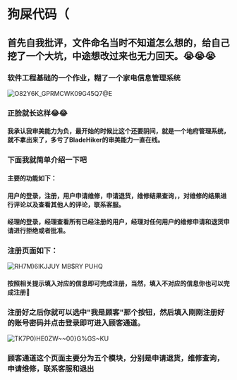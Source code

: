 # 狗屎代码（
## 首先自我批评，文件命名当时不知道怎么想的，给自己挖了一个大坑，中途想改过来也无力回天。:sob::sob::sob:
### 软件工程基础的一个作业，糊了一个家电信息管理系统
![O82Y6K_GPRMCWK09G45Q7@E](https://user-images.githubusercontent.com/73326606/122857153-9e313e00-d34a-11eb-8ba8-160e0996c8ad.png)
### 正脸就长这样:joy::joy:
#### 我承认我审美能力为负，最开始的时候比这个还要阴间，就是一个地府管理系统，就不拿出来了，多亏了BladeHiker的审美能力一直在线。
### 下面我就简单介绍一下吧
#### 主要的功能如下：  
#### 用户的登录，注册，用户申请维修，申请退货，维修结果查询，，对维修的结果进行评论以及查看其他人的评论，联系客服。  
#### 经理的登录，经理查看所有已经注册的用户，经理对任何用户的维修申请和退货申请进行拒绝或者批准。
### 注册页面如下：   
  ![RH7M)6IKJJUY MB$RY PUHQ](https://user-images.githubusercontent.com/73326606/122858146-60351980-d34c-11eb-9e95-de7912f93e84.png)
#### 按照相关提示填入对应的信息即可完成注册，当然，填入不对应的信息你也可以完成注册:fu:  
### 注册好之后你就可以选中"我是顾客"那个按钮，然后填入刚刚注册好的账号密码并点击登录即可进入顾客通道。  
  ![TK7P0)HE0ZW~~00}G%GS~KU](https://user-images.githubusercontent.com/73326606/122858488-eea99b00-d34c-11eb-9919-1bd8da30fcb9.png)
### 顾客通道这个页面主要分为五个模块，分别是申请退货，维修查询，申请维修，联系客服和退出  



